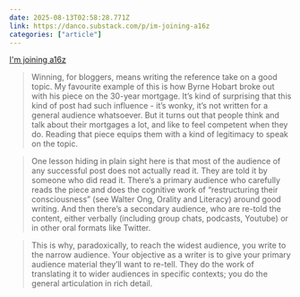 ```yaml
---
date: 2025-08-13T02:58:28.771Z
link: https://danco.substack.com/p/im-joining-a16z
categories: ["article"]
---
```

[I'm joining a16z](https://danco.substack.com/p/im-joining-a16z)

> Winning, for bloggers, means writing the reference take on a good topic. My favourite example of this is how Byrne Hobart broke out with his piece on the 30-year mortgage. It’s kind of surprising that this kind of post had such influence - it’s wonky, it’s not written for a general audience whatsoever. But it turns out that people think and talk about their mortgages a lot, and like to feel competent when they do. Reading that piece equips them with a kind of legitimacy to speak on the topic.

> One lesson hiding in plain sight here is that most of the audience of any successful post does not actually read it. They are told it by someone who did read it. There’s a primary audience who carefully reads the piece and does the cognitive work of “restructuring their consciousness” (see Walter Ong, Orality and Literacy) around good writing. And then there’s a secondary audience, who are re-told the content, either verbally (including group chats, podcasts, Youtube) or in other oral formats like Twitter.

> This is why, paradoxically, to reach the widest audience, you write to the narrow audience. Your objective as a writer is to give your primary audience material they’ll want to re-tell. They do the work of translating it to wider audiences in specific contexts; you do the general articulation in rich detail.
